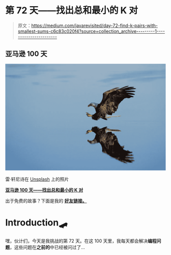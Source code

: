 # 第 72 天——找出总和最小的 K 对

> 原文：<https://medium.com/javarevisited/day-72-find-k-pairs-with-smallest-sums-c6c83c020f4?source=collection_archive---------1----------------------->

## 亚马逊 100 天

![](img/76d0130c652c99bd412854454ac357f9.png)

雷·轩尼诗在 [Unsplash](https://unsplash.com/t/animals?utm_source=unsplash&utm_medium=referral&utm_content=creditCopyText) 上的照片

[**亚马逊 100 天——找出总和最小的 K 对**](https://leetcode.com/problems/find-k-pairs-with-smallest-sums/)

出于免费的故事？下面是我的 [**好友链接。**](/@akshay_ravindran/day-72-find-k-pairs-with-smallest-sums-c6c83c020f4?source=friends_link&sk=ea07546002ef1f6de251338e4b58a423)

# Introduction🛹

嘿，伙计们，今天是我挑战的第 72 天。在这 100 天里，我每天都会解决**编程问题**，这些问题在**之前的**中已经被问过了…